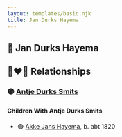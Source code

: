 ```yaml
---
layout: templates/basic.njk
title: Jan Durks Hayema
---
```

## 🔵 Jan Durks Hayema


## 👩‍❤️‍👨 Relationships

### 🟣 [Antje Durks Smits](/people/3/375100)

#### Children With Antje Durks Smits
* 🟣 [Akke Jans Hayema](/people/8/83341373), b. abt 1820